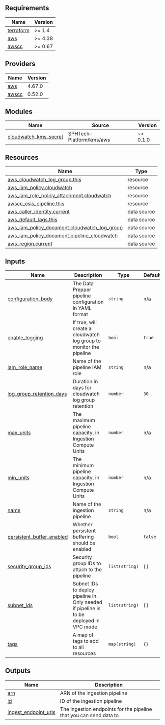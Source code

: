 ## Requirements

| Name | Version |
|------|---------|
| <a name="requirement_terraform"></a> [terraform](#requirement\_terraform) | >= 1.4 |
| <a name="requirement_aws"></a> [aws](#requirement\_aws) | >= 4.38 |
| <a name="requirement_awscc"></a> [awscc](#requirement\_awscc) | >= 0.67 |

## Providers

| Name | Version |
|------|---------|
| <a name="provider_aws"></a> [aws](#provider\_aws) | 4.67.0 |
| <a name="provider_awscc"></a> [awscc](#provider\_awscc) | 0.52.0 |

## Modules

| Name | Source | Version |
|------|--------|---------|
| <a name="module_cloudwatch_kms_secret"></a> [cloudwatch\_kms\_secret](#module\_cloudwatch\_kms\_secret) | SPHTech-Platform/kms/aws | ~> 0.1.0 |

## Resources

| Name | Type |
|------|------|
| [aws_cloudwatch_log_group.this](https://registry.terraform.io/providers/hashicorp/aws/latest/docs/resources/cloudwatch_log_group) | resource |
| [aws_iam_policy.cloudwatch](https://registry.terraform.io/providers/hashicorp/aws/latest/docs/resources/iam_policy) | resource |
| [aws_iam_role_policy_attachment.cloudwatch](https://registry.terraform.io/providers/hashicorp/aws/latest/docs/resources/iam_role_policy_attachment) | resource |
| [awscc_osis_pipeline.this](https://registry.terraform.io/providers/hashicorp/awscc/latest/docs/resources/osis_pipeline) | resource |
| [aws_caller_identity.current](https://registry.terraform.io/providers/hashicorp/aws/latest/docs/data-sources/caller_identity) | data source |
| [aws_default_tags.this](https://registry.terraform.io/providers/hashicorp/aws/latest/docs/data-sources/default_tags) | data source |
| [aws_iam_policy_document.cloudwatch_log_group](https://registry.terraform.io/providers/hashicorp/aws/latest/docs/data-sources/iam_policy_document) | data source |
| [aws_iam_policy_document.pipeline_cloudwatch](https://registry.terraform.io/providers/hashicorp/aws/latest/docs/data-sources/iam_policy_document) | data source |
| [aws_region.current](https://registry.terraform.io/providers/hashicorp/aws/latest/docs/data-sources/region) | data source |

## Inputs

| Name | Description | Type | Default | Required |
|------|-------------|------|---------|:--------:|
| <a name="input_configuration_body"></a> [configuration\_body](#input\_configuration\_body) | The Data Prepper pipeline configuration in YAML format | `string` | n/a | yes |
| <a name="input_enable_logging"></a> [enable\_logging](#input\_enable\_logging) | If true, will create a cloudwatch log group to monitor the pipeline | `bool` | `true` | no |
| <a name="input_iam_role_name"></a> [iam\_role\_name](#input\_iam\_role\_name) | Name of the pipeline IAM role | `string` | n/a | yes |
| <a name="input_log_group_retention_days"></a> [log\_group\_retention\_days](#input\_log\_group\_retention\_days) | Duration in days for cloudwatch log group retention | `number` | `30` | no |
| <a name="input_max_units"></a> [max\_units](#input\_max\_units) | The maximum pipeline capacity, in Ingestion Compute Units | `number` | n/a | yes |
| <a name="input_min_units"></a> [min\_units](#input\_min\_units) | The minimum pipeline capacity, in Ingestion Compute Units | `number` | n/a | yes |
| <a name="input_name"></a> [name](#input\_name) | Name of the ingestion pipeline | `string` | n/a | yes |
| <a name="input_persistent_buffer_enabled"></a> [persistent\_buffer\_enabled](#input\_persistent\_buffer\_enabled) | Whether persistent buffering should be enabled | `bool` | `false` | no |
| <a name="input_security_group_ids"></a> [security\_group\_ids](#input\_security\_group\_ids) | Security group IDs to attach to the pipeline | `list(string)` | `[]` | no |
| <a name="input_subnet_ids"></a> [subnet\_ids](#input\_subnet\_ids) | Subnet IDs to deploy pipeline in. Only needed if pipeline is to be deployed in VPC mode | `list(string)` | `[]` | no |
| <a name="input_tags"></a> [tags](#input\_tags) | A map of tags to add to all resources | `map(string)` | `{}` | no |

## Outputs

| Name | Description |
|------|-------------|
| <a name="output_arn"></a> [arn](#output\_arn) | ARN of the ingestion pipeline |
| <a name="output_id"></a> [id](#output\_id) | ID of the ingestion pipeline |
| <a name="output_ingest_endpoint_urls"></a> [ingest\_endpoint\_urls](#output\_ingest\_endpoint\_urls) | The ingestion endpoints for the pipeline that you can send data to |

